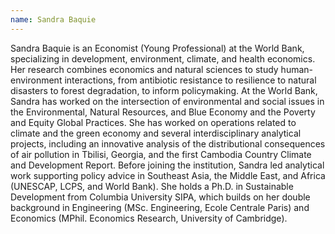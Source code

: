 ```yaml
---
name: Sandra Baquie
---
```


Sandra Baquie is an Economist (Young Professional) at the World Bank, specializing in development, environment, climate, and health economics. Her research combines economics and natural sciences to study human-environment interactions, from antibiotic resistance to resilience to natural disasters to forest degradation, to inform policymaking. At the World Bank, Sandra has worked on the intersection of environmental and social issues in the Environmental, Natural Resources, and Blue Economy and the Poverty and Equity Global Practices. She has worked on operations related to climate and the green economy and several interdisciplinary analytical projects, including an innovative analysis of the distributional consequences of air pollution in Tbilisi, Georgia, and the first Cambodia Country Climate and Development Report. Before joining the institution, Sandra led analytical work supporting policy advice in Southeast Asia, the Middle East, and Africa (UNESCAP, LCPS, and World Bank). She holds a Ph.D. in Sustainable Development from Columbia University SIPA, which builds on her double background in Engineering (MSc. Engineering, Ecole Centrale Paris) and Economics (MPhil. Economics Research, University of Cambridge).
